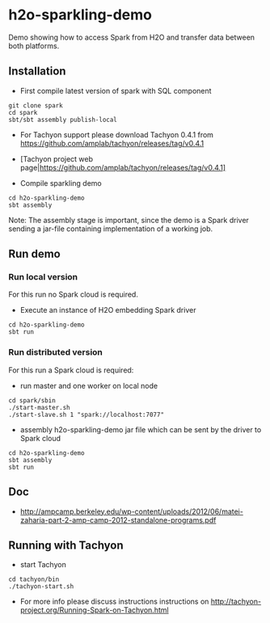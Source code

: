 h2o-sparkling-demo
==================

Demo showing how to access Spark from H2O and transfer data between both platforms.

## Installation

  - First compile latest version of spark with SQL component
  ```
  git clone spark
  cd spark
  sbt/sbt assembly publish-local
  ```
    
  - For Tachyon support please download Tachyon 0.4.1 from https://github.com/amplab/tachyon/releases/tag/v0.4.1
  - [Tachyon project web page|https://github.com/amplab/tachyon/releases/tag/v0.4.1]
  
  - Compile sparkling demo
  ```
  cd h2o-sparkling-demo
  sbt assembly
  ```

Note: The assembly stage is important, since the demo is a Spark driver sending a jar-file containing implementation of a working job.

## Run demo

### Run local version
For this run no Spark cloud is required.

  - Execute an instance of H2O embedding Spark driver
  ```
  cd h2o-sparkling-demo
  sbt run
  ```

### Run distributed version
For this run a Spark cloud is required:
 - run master and one worker on local node
  ```
  cd spark/sbin
  ./start-master.sh
  ./start-slave.sh 1 "spark://localhost:7077"
  ```
 - assembly h2o-sparkling-demo jar file which can be sent by the driver to Spark cloud
 ```
 cd h2o-sparkling-demo
 sbt assembly
 sbt run
 ```

## Doc

 - http://ampcamp.berkeley.edu/wp-content/uploads/2012/06/matei-zaharia-part-2-amp-camp-2012-standalone-programs.pdf


## Running with Tachyon
  - start Tachyon
  ```
  cd tachyon/bin
  ./tachyon-start.sh
  ```
 - For more info please discuss instructions instructions on http://tachyon-project.org/Running-Spark-on-Tachyon.html


